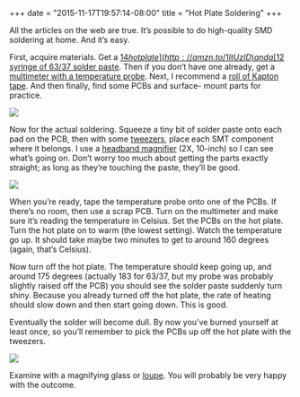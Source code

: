 ﻿+++
date = "2015-11-17T19:57:14-08:00"
title = "Hot Plate Soldering"
+++



All the articles on the web are true. It’s possible to do high-quality SMD
soldering at home. And it’s easy.

First, acquire materials. Get a [$14 hot plate](http://amzn.to/1ltUzID) and a
[$12 syringe of 63/37 solder paste](http://amzn.to/1S39VOF). Then if you don’t
have one already, get a [multimeter with a temperature
probe](http://amzn.to/1ltUFQG). Next, I recommend a [roll of Kapton
tape](http://amzn.to/1ltULaO). And then finally, find some PCBs and surface-
mount parts for practice.

![](http://65.media.tumblr.com/2cfe02f909228464998106d83f01802d/tumblr_inline_nxzs9lzB4X1qjj3vh_540.jpg)

Now for the actual soldering. Squeeze a tiny bit of solder paste onto each pad
on the PCB, then with some [tweezers](http://amzn.to/1S3aEzw), place each SMT
component where it belongs. I use a [headband
magnifier](http://amzn.to/1ltUYuL) (2X, 10-inch) so I can see what’s going on.
Don’t worry too much about getting the parts exactly straight; as long as
they’re touching the paste, they’ll be good.  

![](http://66.media.tumblr.com/8b2e417c169d69aa555072436083b179/tumblr_inline_nxzsa4Ba4B1qjj3vh_540.jpg)

When you’re ready, tape the temperature probe onto one of the PCBs. If there’s
no room, then use a scrap PCB. Turn on the multimeter and make sure it’s
reading the temperature in Celsius. Set the PCBs on the hot plate. Turn the
hot plate on to warm (the lowest setting). Watch the temperature go up. It
should take maybe two minutes to get to around 160 degrees (again, that’s
Celsius).

Now turn off the hot plate. The temperature should keep going up, and around
175 degrees (actually 183 for 63/37, but my probe was probably slightly raised
off the PCB) you should see the solder paste suddenly turn shiny. Because you
already turned off the hot plate, the rate of heating should slow down and
then start going down. This is good.

Eventually the solder will become dull. By now you’ve burned yourself at least
once, so you’ll remember to pick the PCBs up off the hot plate with the
tweezers.

![](http://67.media.tumblr.com/02e7744961c77806f4eae326c15d85c9/tumblr_inline_nxzsaursVh1qjj3vh_540.jpg)

Examine with a magnifying glass or [loupe](http://amzn.to/1S3cgt4). You will
probably be very happy with the outcome.

